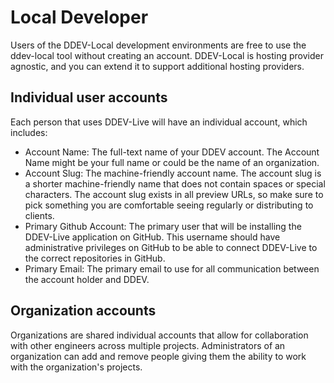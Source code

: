 # Local Developer
Users of the DDEV-Local development environments are free to use the ddev-local tool without creating an account. DDEV-Local is hosting provider agnostic, and you can extend it to support additional hosting providers.

## Individual user accounts

Each person that uses DDEV-Live will have an individual account, which includes:

- Account Name: The full-text name of your DDEV account. The Account Name might be your full name or could be the name of an organization.
- Account Slug: The machine-friendly account name. The account slug is a shorter machine-friendly name that does not contain spaces or special characters. The account slug exists in all preview URLs, so make sure to pick something you are comfortable seeing regularly or distributing to clients.
- Primary Github Account: The primary user that will be installing the DDEV-Live application on GitHub. This username should have administrative privileges on GitHub to be able to connect DDEV-Live to the correct repositories in GitHub.
- Primary Email: The primary email to use for all communication between the account holder and DDEV.

## Organization accounts

Organizations are shared individual accounts that allow for collaboration with other engineers across multiple projects. Administrators of an organization can add and remove people giving them the ability to work with the organization's projects.
